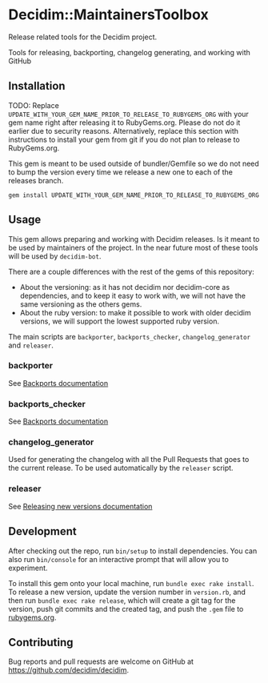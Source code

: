 # Decidim::MaintainersToolbox

Release related tools for the Decidim project.

Tools for releasing, backporting, changelog generating, and working with GitHub

## Installation

TODO: Replace `UPDATE_WITH_YOUR_GEM_NAME_PRIOR_TO_RELEASE_TO_RUBYGEMS_ORG` with your gem name right after releasing it to RubyGems.org. Please do not do it earlier due to security reasons. Alternatively, replace this section with instructions to install your gem from git if you do not plan to release to RubyGems.org.

This gem is meant to be used outside of bundler/Gemfile so we do not need to bump the version every time we release a new one to each of the releases branch.

```console
gem install UPDATE_WITH_YOUR_GEM_NAME_PRIOR_TO_RELEASE_TO_RUBYGEMS_ORG
```

## Usage

This gem allows preparing and working with Decidim releases. Is it meant to be used by maintainers of the project. In the near future most of these tools will be used by `decidim-bot`.

There are a couple differences with the rest of the gems of this repository:

* About the versioning: as it has not decidim nor decidim-core as dependencies, and to keep it easy to work with, we will not have the same versioning as the others gems.
* About the ruby version: to make it possible to work with older decidim versions, we will support the lowest supported ruby version.

The main scripts are `backporter`, `backports_checker`, `changelog_generator` and `releaser`.

### backporter

See [Backports documentation](https://docs.decidim.org/en/develop/develop/backports)

### backports_checker

See [Backports documentation](https://docs.decidim.org/en/develop/develop/backports)

### changelog_generator

Used for generating the changelog with all the Pull Requests that goes to the current release. To be used automatically by the `releaser` script.

### releaser

See [Releasing new versions documentation](https://docs.decidim.org/en/develop/develop/maintainers/releases)

## Development

After checking out the repo, run `bin/setup` to install dependencies. You can also run `bin/console` for an interactive prompt that will allow you to experiment.

To install this gem onto your local machine, run `bundle exec rake install`. To release a new version, update the version number in `version.rb`, and then run `bundle exec rake release`, which will create a git tag for the version, push git commits and the created tag, and push the `.gem` file to [rubygems.org](https://rubygems.org).

## Contributing

Bug reports and pull requests are welcome on GitHub at https://github.com/decidim/decidim.
